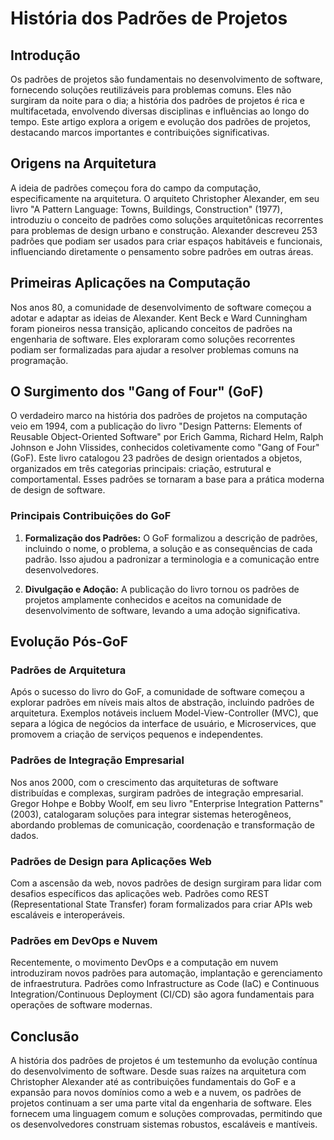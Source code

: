 # História dos Padrões de Projetos

## Introdução

Os padrões de projetos são fundamentais no desenvolvimento de software, fornecendo soluções reutilizáveis para problemas
comuns. Eles não surgiram da noite para o dia; a história dos padrões de projetos é rica e multifacetada, envolvendo
diversas disciplinas e influências ao longo do tempo. Este artigo explora a origem e evolução dos padrões de projetos,
destacando marcos importantes e contribuições significativas.

## Origens na Arquitetura

A ideia de padrões começou fora do campo da computação, especificamente na arquitetura. O arquiteto Christopher
Alexander, em seu livro "A Pattern Language: Towns, Buildings, Construction" (1977), introduziu o conceito de padrões
como soluções arquitetônicas recorrentes para problemas de design urbano e construção. Alexander descreveu 253 padrões
que podiam ser usados para criar espaços habitáveis e funcionais, influenciando diretamente o pensamento sobre padrões
em outras áreas.

## Primeiras Aplicações na Computação

Nos anos 80, a comunidade de desenvolvimento de software começou a adotar e adaptar as ideias de Alexander. Kent Beck e
Ward Cunningham foram pioneiros nessa transição, aplicando conceitos de padrões na engenharia de software. Eles
exploraram como soluções recorrentes podiam ser formalizadas para ajudar a resolver problemas comuns na programação.

## O Surgimento dos "Gang of Four" (GoF)

O verdadeiro marco na história dos padrões de projetos na computação veio em 1994, com a publicação do livro "Design
Patterns: Elements of Reusable Object-Oriented Software" por Erich Gamma, Richard Helm, Ralph Johnson e John Vlissides,
conhecidos coletivamente como "Gang of Four" (GoF). Este livro catalogou 23 padrões de design orientados a objetos,
organizados em três categorias principais: criação, estrutural e comportamental. Esses padrões se tornaram a base para a
prática moderna de design de software.

### Principais Contribuições do GoF

1. **Formalização dos Padrões:**
   O GoF formalizou a descrição de padrões, incluindo o nome, o problema, a solução e as consequências de cada padrão.
   Isso ajudou a padronizar a terminologia e a comunicação entre desenvolvedores.

2. **Divulgação e Adoção:**
   A publicação do livro tornou os padrões de projetos amplamente conhecidos e aceitos na comunidade de desenvolvimento
   de software, levando a uma adoção significativa.

## Evolução Pós-GoF

### Padrões de Arquitetura

Após o sucesso do livro do GoF, a comunidade de software começou a explorar padrões em níveis mais altos de abstração,
incluindo padrões de arquitetura. Exemplos notáveis incluem Model-View-Controller (MVC), que separa a lógica de negócios
da interface de usuário, e Microservices, que promovem a criação de serviços pequenos e independentes.

### Padrões de Integração Empresarial

Nos anos 2000, com o crescimento das arquiteturas de software distribuídas e complexas, surgiram padrões de integração
empresarial. Gregor Hohpe e Bobby Woolf, em seu livro "Enterprise Integration Patterns" (2003), catalogaram soluções
para integrar sistemas heterogêneos, abordando problemas de comunicação, coordenação e transformação de dados.

### Padrões de Design para Aplicações Web

Com a ascensão da web, novos padrões de design surgiram para lidar com desafios específicos das aplicações web. Padrões
como REST (Representational State Transfer) foram formalizados para criar APIs web escaláveis e interoperáveis.

### Padrões em DevOps e Nuvem

Recentemente, o movimento DevOps e a computação em nuvem introduziram novos padrões para automação, implantação e
gerenciamento de infraestrutura. Padrões como Infrastructure as Code (IaC) e Continuous Integration/Continuous
Deployment (CI/CD) são agora fundamentais para operações de software modernas.

## Conclusão

A história dos padrões de projetos é um testemunho da evolução contínua do desenvolvimento de software. Desde suas
raízes na arquitetura com Christopher Alexander até as contribuições fundamentais do GoF e a expansão para novos
domínios como a web e a nuvem, os padrões de projetos continuam a ser uma parte vital da engenharia de software. Eles
fornecem uma linguagem comum e soluções comprovadas, permitindo que os desenvolvedores construam sistemas robustos,
escaláveis e mantíveis.